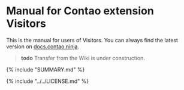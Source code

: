 # Manual for Contao extension Visitors

This is the manual for users of Visitors. You can always find the latest 
version on [docs.contao.ninja](https://docs.contao.ninja/).

> **todo** Transfer from the Wiki is under construction.

{% include "SUMMARY.md" %}

{% include "../../LICENSE.md" %}
